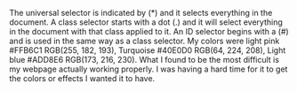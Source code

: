 The universal selector is indicated by (*) and it selects everything in the document. A class selector starts with a dot (.) and it will select everything in the document with that class applied to it. An ID selector begins with a (#) and is used in the same way as a class selector. My colors were light pink 	#FFB6C1 RGB(255, 182, 193),  Turquoise #40E0D0 RGB(64, 224, 208),  Light blue #ADD8E6 RGB(173, 216, 230). What I found to be the most difficult is my webpage actually working properly. I was having a hard time for it to get the colors or effects I wanted it to have.
